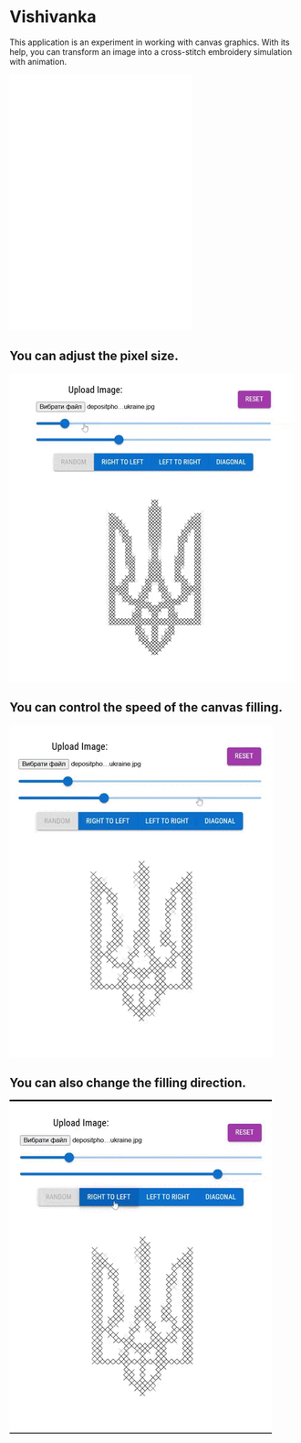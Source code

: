 # Vishivanka

This application is an experiment in working with canvas graphics. With its help, you can transform an image into a cross-stitch embroidery simulation with animation.


![alt text](https://github.com/rick-jackson/vishivanka/blob/master/public/preview.gif?raw=false)

## You can adjust the pixel size.
![alt text](https://github.com/rick-jackson/vishivanka/blob/master/public/preview-2.gif?raw=false)

## You can control the speed of the canvas filling.
![alt text](https://github.com/rick-jackson/vishivanka/blob/master/public/preview-3.gif?raw=false)

## You can also change the filling direction.
![alt text](https://github.com/rick-jackson/vishivanka/blob/master/public/preview-4.gif?raw=false)
